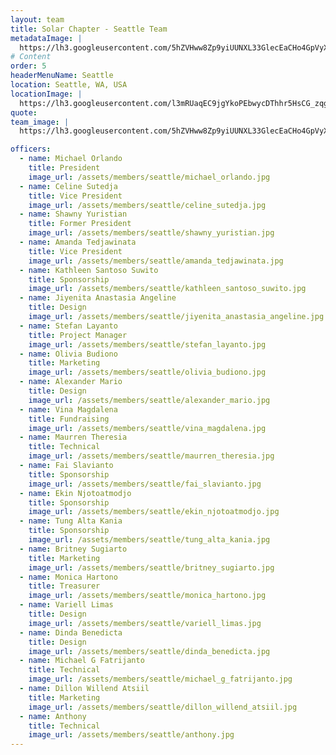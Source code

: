 ```yaml
---
layout: team
title: Solar Chapter - Seattle Team
metadataImage: |
  https://lh3.googleusercontent.com/5hZVHww8Zp9yiUUNXL33GlecEaCHo4GpVyXX54y2N-HMPHMxTbn0Y-_4uJ6uY9SCBwWdDgmMIduZZp728gEPddMECTqDdQuvKlPeMOD4LxnXZtPySWPtCL57ZbKXjC7VfhEsvFQzqvWqkBZ6Bp0DehR4BvK2ndn-ZrgeAcVOQRb5_nvCObJa0DJU9l9hGIUyYffhxlz79DzONWMSQ75Eo7rhqXHy4R_jnpEqTDETXnak_DvXcmbbYVcX85qppQw_cThl9Rp0_Koc-d-3cfyLkyH0kPeQiCchYtsDHCNzjoIjtilHM5f5uYshk1R2mzIelbCXn0VcWWBmH5nimCFOjG6XN3xnlQ2OYtJgwkKEcTJLimeC-uH7Qa5_1on3qEZN_sMmoTSjX-G-xBFnrMxXUpAsAMMn-aep00lXgzhEPZc6nsadKtZDpyt9P82q3YMlzLAkYQ8eLGoOh0w1XkfSeITcT4ffrjUE3ROYU47LetrRlgqFKcTHlG9EcLHvYlE4VK9jXF34px6H4IAe--2OZNmSpZlzAQzpukpHgkMJgyClhocv3HyN71LlDwS4aPBC1yA624FtT0rINXOam-dyA7NQgrM5rCFiZQyegjLpj7GlGGbzIWEMguNypmicZJHridSBMc89YDLjKZ8Pa7e0ZyWEj5kcTfE-0tDUdrFFat4mVa3umwjt32KYuIPtWWXYpWkultyR1sEidN3oNwnX6G_GzLjleiaLwybg_w_qiLIzxVstU3Xipzc=w768-h1024-no
# Content
order: 5
headerMenuName: Seattle
location: Seattle, WA, USA
locationImage: |
  https://lh3.googleusercontent.com/l3mRUaqEC9jgYkoPEbwycDThhr5HsCG_zqgZSuZEG0-m5tEGKO37A7XIgygBovizRTCKnIi1-d_c8wzYKpKL0GUEDFk529c1yf5loG-Xi2FYC4btKuCf09c93p4p2-8LTylNGW0XkoVXm7J3pyxxYMVy5wGQdosKB7uGIPuMHp9CfmGQ0Z8IAwzw5eEaL-wTXUtr_8-Qm1lmUY4g0y65DnTbc5ZEaeXKEOs1nOo9YNpXW5tt9ZsbZqqznG-Y52I6sMnNvFT0fVEQzGE1VH37l9xWCr-mHxo3Ipp_kqPlDn2pYdIJSO1-jwyXiJa1PV6KUd2_tYtjV-8ygGdowBZKa638H2aR-lnIeFXKIRaagssMG4ciSUxIIUzBPKSfF0AFeJqlThcTBP7OSIzvseDKgOKNKeiTy5OBoVfsHHPhc3YrE7FYwC5Wy8G9XZxujJjyvDEjJxqMxGJpXSIF1CFnaTUjdxwlbJ_EPjASy3aIRwVMqrJHoTAzhrcutzBVZT053tX3Ms-BBv6LdFws4cDUusmTOh4g1KlalrSJXYygpPxK7DkdtiIWOQ0B4PrIJxYfMuMxEFMK-vIqL91TJrnFMR3iowFbu9j4KDGvM_70m-xfqNcujqmpqqInL6QfJDwTyhvW8kHdXxdGPDeIXWLb8UTpzKJ5kw7jNreC1_k1c5AzDGj8JzmD21XpLD2vzP3VWILkGKkvIt00syFbOquGZW3X8pXOfoNj04IiXZLO1HaNn2v7XhFSKPw=w705-h396-no
quote:
team_image: |
  https://lh3.googleusercontent.com/5hZVHww8Zp9yiUUNXL33GlecEaCHo4GpVyXX54y2N-HMPHMxTbn0Y-_4uJ6uY9SCBwWdDgmMIduZZp728gEPddMECTqDdQuvKlPeMOD4LxnXZtPySWPtCL57ZbKXjC7VfhEsvFQzqvWqkBZ6Bp0DehR4BvK2ndn-ZrgeAcVOQRb5_nvCObJa0DJU9l9hGIUyYffhxlz79DzONWMSQ75Eo7rhqXHy4R_jnpEqTDETXnak_DvXcmbbYVcX85qppQw_cThl9Rp0_Koc-d-3cfyLkyH0kPeQiCchYtsDHCNzjoIjtilHM5f5uYshk1R2mzIelbCXn0VcWWBmH5nimCFOjG6XN3xnlQ2OYtJgwkKEcTJLimeC-uH7Qa5_1on3qEZN_sMmoTSjX-G-xBFnrMxXUpAsAMMn-aep00lXgzhEPZc6nsadKtZDpyt9P82q3YMlzLAkYQ8eLGoOh0w1XkfSeITcT4ffrjUE3ROYU47LetrRlgqFKcTHlG9EcLHvYlE4VK9jXF34px6H4IAe--2OZNmSpZlzAQzpukpHgkMJgyClhocv3HyN71LlDwS4aPBC1yA624FtT0rINXOam-dyA7NQgrM5rCFiZQyegjLpj7GlGGbzIWEMguNypmicZJHridSBMc89YDLjKZ8Pa7e0ZyWEj5kcTfE-0tDUdrFFat4mVa3umwjt32KYuIPtWWXYpWkultyR1sEidN3oNwnX6G_GzLjleiaLwybg_w_qiLIzxVstU3Xipzc=w768-h1024-no

officers:
  - name: Michael Orlando
    title: President
    image_url: /assets/members/seattle/michael_orlando.jpg
  - name: Celine Sutedja
    title: Vice President
    image_url: /assets/members/seattle/celine_sutedja.jpg
  - name: Shawny Yuristian
    title: Former President
    image_url: /assets/members/seattle/shawny_yuristian.jpg
  - name: Amanda Tedjawinata
    title: Vice President
    image_url: /assets/members/seattle/amanda_tedjawinata.jpg
  - name: Kathleen Santoso Suwito
    title: Sponsorship
    image_url: /assets/members/seattle/kathleen_santoso_suwito.jpg
  - name: Jiyenita Anastasia Angeline
    title: Design
    image_url: /assets/members/seattle/jiyenita_anastasia_angeline.jpg
  - name: Stefan Layanto
    title: Project Manager
    image_url: /assets/members/seattle/stefan_layanto.jpg
  - name: Olivia Budiono
    title: Marketing
    image_url: /assets/members/seattle/olivia_budiono.jpg
  - name: Alexander Mario
    title: Design
    image_url: /assets/members/seattle/alexander_mario.jpg
  - name: Vina Magdalena
    title: Fundraising
    image_url: /assets/members/seattle/vina_magdalena.jpg
  - name: Maurren Theresia
    title: Technical
    image_url: /assets/members/seattle/maurren_theresia.jpg
  - name: Fai Slavianto
    title: Sponsorship
    image_url: /assets/members/seattle/fai_slavianto.jpg
  - name: Ekin Njotoatmodjo
    title: Sponsorship
    image_url: /assets/members/seattle/ekin_njotoatmodjo.jpg
  - name: Tung Alta Kania
    title: Sponsorship
    image_url: /assets/members/seattle/tung_alta_kania.jpg
  - name: Britney Sugiarto
    title: Marketing
    image_url: /assets/members/seattle/britney_sugiarto.jpg
  - name: Monica Hartono
    title: Treasurer
    image_url: /assets/members/seattle/monica_hartono.jpg
  - name: Variell Limas
    title: Design
    image_url: /assets/members/seattle/variell_limas.jpg
  - name: Dinda Benedicta
    title: Design
    image_url: /assets/members/seattle/dinda_benedicta.jpg
  - name: Michael G Fatrijanto
    title: Technical
    image_url: /assets/members/seattle/michael_g_fatrijanto.jpg
  - name: Dillon Willend Atsiil
    title: Marketing
    image_url: /assets/members/seattle/dillon_willend_atsiil.jpg
  - name: Anthony
    title: Technical
    image_url: /assets/members/seattle/anthony.jpg
---
```

